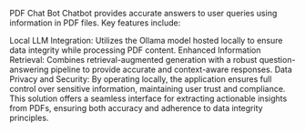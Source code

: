 PDF Chat Bot
Chatbot provides accurate answers to user queries using information in PDF files. Key features include:

Local LLM Integration:
Utilizes the Ollama model hosted locally to ensure data integrity while processing PDF content.
Enhanced Information Retrieval:
Combines retrieval-augmented generation with a robust question-answering pipeline to provide accurate and context-aware responses.
Data Privacy and Security:
By operating locally, the application ensures full control over sensitive information, maintaining user trust and compliance.
This solution offers a seamless interface for extracting actionable insights from PDFs, ensuring both accuracy and adherence to data integrity principles.

